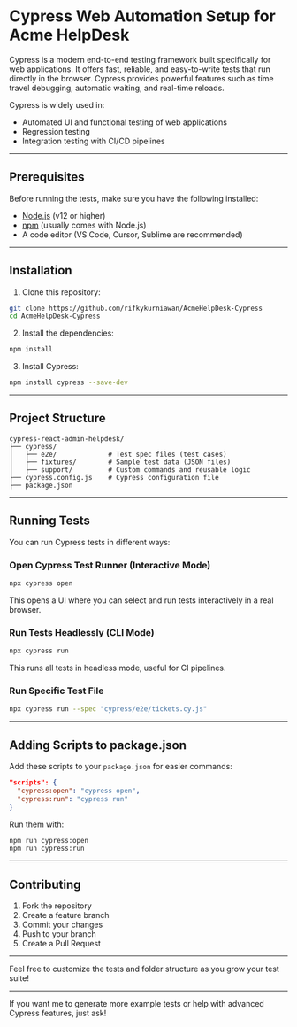 
# Cypress Web Automation Setup for Acme HelpDesk

Cypress is a modern end-to-end testing framework built specifically for web applications. It offers fast, reliable, and easy-to-write tests that run directly in the browser. Cypress provides powerful features such as time travel debugging, automatic waiting, and real-time reloads.

Cypress is widely used in:  
- Automated UI and functional testing of web applications  
- Regression testing  
- Integration testing with CI/CD pipelines  

---

## Prerequisites

Before running the tests, make sure you have the following installed:  
- [Node.js](https://nodejs.org/) (v12 or higher)  
- [npm](https://www.npmjs.com/) (usually comes with Node.js)  
- A code editor (VS Code, Cursor, Sublime are recommended)  

---

## Installation

1. Clone this repository:  
```bash
git clone https://github.com/rifkykurniawan/AcmeHelpDesk-Cypress
cd AcmeHelpDesk-Cypress
```

2. Install the dependencies:  
```bash
npm install
```

3. Install Cypress:  
```bash
npm install cypress --save-dev
```

---

## Project Structure

```
cypress-react-admin-helpdesk/
├── cypress/
│   ├── e2e/             # Test spec files (test cases)
│   ├── fixtures/        # Sample test data (JSON files)
│   ├── support/         # Custom commands and reusable logic
├── cypress.config.js    # Cypress configuration file
├── package.json
```

---

## Running Tests

You can run Cypress tests in different ways:

### Open Cypress Test Runner (Interactive Mode)

```bash
npx cypress open
```

This opens a UI where you can select and run tests interactively in a real browser.

### Run Tests Headlessly (CLI Mode)

```bash
npx cypress run
```

This runs all tests in headless mode, useful for CI pipelines.

### Run Specific Test File

```bash
npx cypress run --spec "cypress/e2e/tickets.cy.js"
```

---

## Adding Scripts to package.json

Add these scripts to your `package.json` for easier commands:

```json
"scripts": {
  "cypress:open": "cypress open",
  "cypress:run": "cypress run"
}
```

Run them with:

```bash
npm run cypress:open
npm run cypress:run
```

---

## Contributing

1. Fork the repository  
2. Create a feature branch  
3. Commit your changes  
4. Push to your branch  
5. Create a Pull Request  

---

Feel free to customize the tests and folder structure as you grow your test suite!

---

If you want me to generate more example tests or help with advanced Cypress features, just ask!
